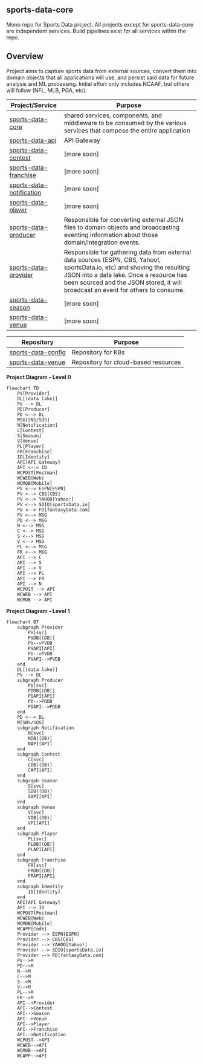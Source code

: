 
## sports-data-core

Mono repo for Sports Data project. All projects except for sports-data-core are independent services.  Build pipelines exist for all services within the repo.

## **Overview**

Project aims to capture sports data from external sources, convert them into domain objects that all applications will use, and persist said data for future analysis and ML processing.  Initial effort only includes NCAAF, but others will follow (NFL, MLB, PGA, etc).

| Project/Service | Purpose |
| --------------- | ------- |
| [sports-data-core](https://github.com/jrandallsexton/sports-data-core/tree/main/src/SportsData.Core) | shared services, components, and middleware to be consumed by the various services that compose the entire application |
| [sports-data-api](https://github.com/jrandallsexton/sports-data-core/tree/main/src/SportsData.Api) | API Gateway |
| [sports-data-contest](https://github.com/jrandallsexton/sports-data-core/tree/main/src/SportsData.Contestt) | [more soon] |
| [sports-data-franchise](https://github.com/jrandallsexton/sports-data-core/tree/main/src/SportsData.Franchise) | [more soon] |
| [sports-data-notification](https://github.com/jrandallsexton/sports-data-core/tree/main/src/SportsData.Notification) | [more soon] |
| [sports-data-player](https://github.com/jrandallsexton/sports-data-core/tree/main/src/SportsData.Player) | [more soon] |
| [sports-data-producer](https://github.com/jrandallsexton/sports-data-core/tree/main/src/SportsData.Producer) | Responsible for converting external JSON files to domain objects and broadcasting eventing information about those domain/integration events. |
| [sports-data-provider](https://github.com/jrandallsexton/sports-data-core/tree/main/src/SportsData.Provider) | Responsible for gathering data from external data sources (ESPN, CBS, Yahoo!, sportsData.io, etc) and shoving the resulting JSON into a data lake.  Once a resource has been sourced and the JSON stored, it will broadcast an event for others to consume. |
| [sports-data-season](https://github.com/jrandallsexton/sports-data-season) | [more soon] |
| [sports-data-venue](https://github.com/jrandallsexton/sports-data-core/tree/main/src/SportsData.Venue) | [more soon]

| Repository      | Purpose |
| --------------- | ------- |
| [sports-data-config](https://github.com/jrandallsexton/sports-data-config) | Repository for K8s |
| [sports-data-venue](https://github.com/jrandallsexton/sports-data-provision) | Repository for cloud-based resources |

**Project Diagram - Level 0**
```mermaid
flowchart TD
    PV[Provider]
    DL[(data lake)]
    PV --> DL
    PD[Producer]
    PD <--> DL
    MSG[SNS/SQS]
    N[Notification]
    C[Contest]
    S[Season]
    V[Venue]
    PL[Player]
    FR[Franchise]
    ID[Identity]
    API[API Gateway]
    API <--> ID
    WCPOST[Postman]
    WCWEB[Web]
    WCMOB[Mobile]
    PV <--> ESPN[ESPN]
    PV <--> CBS[CBS]
    PV <--> YAHOO[Yahoo!]
    PV <--> SDIO[sportsData.io]
    PV <--> FD[fantasyData.com]
    PV <--> MSG
    PD <--> MSG
    N <--> MSG
    C <--> MSG
    S <--> MSG
    V <--> MSG
    PL <--> MSG
    FR <--> MSG
    API --> C
    API --> S
    API --> V
    API --> PL
    API --> FR
    API --> N
    WCPOST --> API
    WCWEB --> API
    WCMOB --> API
```
**Project Diagram - Level 1**
```mermaid
flowchart BT
    subgraph Provider
        PV[svc]
        PVDB[(DB)]
        PV-->PVDB
        PVAPI[API]
        PV-->PVDB
        PVAPI-->PVDB
    end    
    DL[(data lake)]
    PV --> DL
    subgraph Producer
        PD[svc]
        PDDB[(DB)]
        PDAPI[API]
        PD-->PDDB
        PDAPI-->PDDB
    end    
    PD <--> DL
    M[SNS/SQS]
    subgraph Notification
        N[svc]
        NDB[(DB)]
        NAPI[API]
    end
    subgraph Contest
        C[svc]
        CDB[(DB)]
        CAPI[API]
    end
    subgraph Season
        S[svc]
        SDB[(DB)]
        SAPI[API]
    end
    subgraph Venue
        V[svc]
        VDB[(DB)]
        VPI[API]
    end
    subgraph Player
        PL[svc]
        PLDB[(DB)]
        PLAPI[API]
    end
    subgraph Franchise
        FR[svc]
        FRDB[(DB)]
        FRAPI[API]
    end
    subgraph Identity
        ID[Identity]
    end
    API[API Gateway]
    API --> ID
    WCPOST[Postman]
    WCWEB[Web]
    WCMOB[Mobile]
    WCAPP[Code]
    Provider --> ESPN[ESPN]
    Provider --> CBS[CBS]
    Provider --> YAHOO[Yahoo!]
    Provider --> SDIO[sportsData.io]
    Provider --> FD[fantasyData.com]
    PV-->M
    PD-->M
    N-->M
    C-->M
    S-->M
    V-->M
    PL-->M
    FR-->M
    API-->Provider
    API-->Contest
    API-->Season
    API-->Venue
    API-->Player
    API-->Franchise
    API-->Notification
    WCPOST-->API
    WCWEB-->API
    WCMOB-->API
    WCAPP-->API
```
